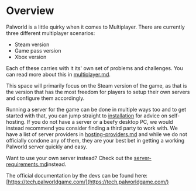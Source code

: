 # Overview

Palworld is a little quirky when it comes to Multiplayer. There are currently three different multiplayer scenarios:

* Steam version
* Game pass version
* Xbox version

Each of these carries with it its' own set of problems and challenges. You can read more about this in [multiplayer.md](multiplayer.md "mention").

This space will primarily focus on the Steam version of the game, as that is the version that has the most freedom for players to setup their own servers and configure them accordingly.

Running a server for the game can be done in multiple ways too and to get started with that, you can jump straight to [installation](../installation/ "mention") for advice on self-hosting. If you do not have a server or a beefy desktop PC, we would instead recommend you consider finding a third party to work with. We have a list of server providers in [hosting-providers.md](hosting-providers.md "mention") and while we do not officially condone any of them, they are your best bet in getting a working Palworld server quickly and easy.

Want to use your own server instead? Check out the [server-requirements.md](server-requirements.md "mention")instead.

The official documentation by the devs can be found here: [https://tech.palworldgame.com/](https://tech.palworldgame.com/)
